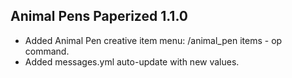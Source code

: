 ## Animal Pens Paperized 1.1.0

- Added Animal Pen creative item menu: /animal_pen items - op command.
- Added messages.yml auto-update with new values. 
